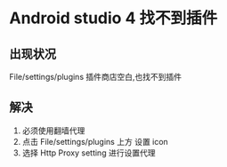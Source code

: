 
# Android studio 4 找不到插件
## 出现状况
File/settings/plugins 插件商店空白,也找不到插件

## 解决
1. 必须使用翻墙代理
2. 点击 File/settings/plugins 上方 设置 icon 
3. 选择 Http Proxy setting 进行设置代理